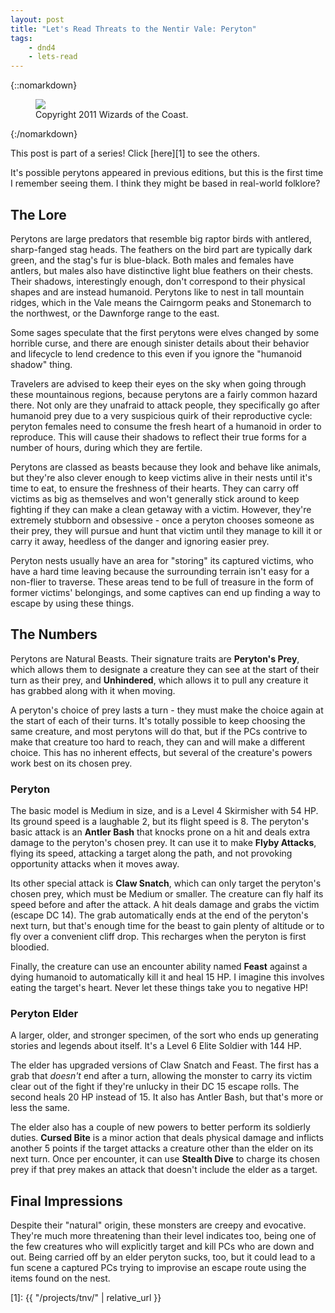 ```yaml
---
layout: post
title: "Let's Read Threats to the Nentir Vale: Peryton"
tags:
    - dnd4
    - lets-read
---
```


{::nomarkdown}
<figure class="center">
  <img src="{{ "/assets/wir-tnv-peryton.png" | absolute_url }}"/>
  <figcaption>
    Copyright 2011 Wizards of the Coast.
  </figcaption>
</figure>
{:/nomarkdown}

This post is part of a series! Click [here][1] to see the others.

It's possible perytons appeared in previous editions, but this is the first time
I remember seeing them. I think they might be based in real-world folklore?

## The Lore

Perytons are large predators that resemble big raptor birds with antlered,
sharp-fanged stag heads. The feathers on the bird part are typically dark green,
and the stag's fur is blue-black. Both males and females have antlers, but males
also have distinctive light blue feathers on their chests. Their shadows,
interestingly enough, don't correspond to their physical shapes and are instead
humanoid. Perytons like to nest in tall mountain ridges, which in the Vale means
the Cairngorm peaks and Stonemarch to the northwest, or the Dawnforge range to
the east.

Some sages speculate that the first perytons were elves changed by some horrible
curse, and there are enough sinister details about their behavior and lifecycle
to lend credence to this even if you ignore the "humanoid shadow" thing.

Travelers are advised to keep their eyes on the sky when going through these
mountainous regions, because perytons are a fairly common hazard there. Not only
are they unafraid to attack people, they specifically go after humanoid prey due
to a very suspicious quirk of their reproductive cycle: peryton females need to
consume the fresh heart of a humanoid in order to reproduce. This will cause
their shadows to reflect their true forms for a number of hours, during which
they are fertile.

Perytons are classed as beasts because they look and behave like animals, but
they're also clever enough to keep victims alive in their nests until it's time
to eat, to ensure the freshness of their hearts. They can carry off victims as
big as themselves and won't generally stick around to keep fighting if they can
make a clean getaway with a victim. However, they're extremely stubborn and
obsessive - once a peryton chooses someone as their prey, they will pursue and
hunt that victim until they manage to kill it or carry it away, heedless of the
danger and ignoring easier prey.

Peryton nests usually have an area for "storing" its captured victims, who have
a hard time leaving because the surrounding terrain isn't easy for a non-flier
to traverse. These areas tend to be full of treasure in the form of former
victims' belongings, and some captives can end up finding a way to escape by
using these things.

## The Numbers

Perytons are Natural Beasts. Their signature traits are **Peryton's Prey**,
which allows them to designate a creature they can see at the start of their
turn as their prey, and **Unhindered**, which allows it to pull any creature it
has grabbed along with it when moving.

A peryton's choice of prey lasts a turn - they must make the choice again at the
start of each of their turns. It's totally possible to keep choosing the same
creature, and most perytons will do that, but if the PCs contrive to make that
creature too hard to reach, they can and will make a different choice. This has
no inherent effects, but several of the creature's powers work best on its
chosen prey.

### Peryton

The basic model is Medium in size, and is a Level 4 Skirmisher with 54 HP. Its
ground speed is a laughable 2, but its flight speed is 8. The peryton's basic
attack is an **Antler Bash** that knocks prone on a hit and deals extra damage
to the peryton's chosen prey. It can use it to make **Flyby Attacks**, flying
its speed, attacking a target along the path, and not provoking opportunity
attacks when it moves away.

Its other special attack is **Claw Snatch**, which can only target the peryton's
chosen prey, which must be Medium or smaller. The creature can fly half its
speed before and after the attack. A hit deals damage and grabs the victim
(escape DC 14). The grab automatically ends at the end of the peryton's next
turn, but that's enough time for the beast to gain plenty of altitude or to fly
over a convenient cliff drop. This recharges when the peryton is first bloodied.

Finally, the creature can use an encounter ability named **Feast** against a
dying humanoid to automatically kill it and heal 15 HP. I imagine this involves
eating the target's heart. Never let these things take you to negative HP!

### Peryton Elder

A larger, older, and stronger specimen, of the sort who ends up generating
stories and legends about itself. It's a Level 6 Elite Soldier with 144 HP.

The elder has upgraded versions of Claw Snatch and Feast. The first has a grab
that _doesn't_ end after a turn, allowing the monster to carry its victim clear
out of the fight if they're unlucky in their DC 15 escape rolls. The second
heals 20 HP instead of 15. It also has Antler Bash, but that's more or less the
same.

The elder also has a couple of new powers to better perform its soldierly
duties. **Cursed Bite** is a minor action that deals physical damage and
inflicts another 5 points if the target attacks a creature other than the elder
on its next turn. Once per encounter, it can use **Stealth Dive** to charge its
chosen prey if that prey makes an attack that doesn't include the elder as a
target.

## Final Impressions

Despite their "natural" origin, these monsters are creepy and evocative. They're
much more threatening than their level indicates too, being one of the few
creatures who will explicitly target and kill PCs who are down and out. Being
carried off by an elder peryton sucks, too, but it could lead to a fun scene a
captured PCs trying to improvise an escape route using the items found on the
nest.

[1]: {{ "/projects/tnv/" | relative_url }}
